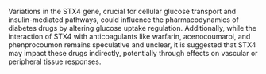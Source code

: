Variations in the STX4 gene, crucial for cellular glucose transport and insulin-mediated pathways, could influence the pharmacodynamics of diabetes drugs by altering glucose uptake regulation. Additionally, while the interaction of STX4 with anticoagulants like warfarin, acenocoumarol, and phenprocoumon remains speculative and unclear, it is suggested that STX4 may impact these drugs indirectly, potentially through effects on vascular or peripheral tissue responses.